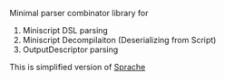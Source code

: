 Minimal parser combinator library for

1. Miniscript DSL parsing
2. Miniscript Decompilaiton (Deserializing from Script)
3. OutputDescriptor parsing

This is simplified version of [Sprache](https://github.com/sprache/Sprache)
